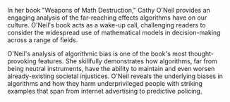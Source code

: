 In her book "Weapons of Math Destruction," Cathy O'Neil provides an engaging analysis of the far-reaching effects algorithms have on our culture. O'Neil's book acts as a wake-up call, challenging readers to consider the widespread use of mathematical models in decision-making across a range of fields.

O'Neil's analysis of algorithmic bias is one of the book's most thought-provoking features. She skillfully demonstrates how algorithms, far from being neutral instruments, have the ability to maintain and even worsen already-existing societal injustices. O'Neil reveals the underlying biases in algorithms and how they harm underprivileged people with striking examples that span from internet advertising to predictive policing.

